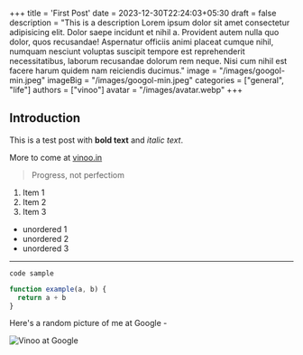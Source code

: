 +++
title = 'First Post'
date = 2023-12-30T22:24:03+05:30
draft = false
description = "This is a description Lorem ipsum dolor sit amet consectetur adipisicing elit. Dolor saepe incidunt et nihil a. Provident autem nulla quo dolor, quos recusandae! Aspernatur officiis animi placeat cumque nihil, numquam nesciunt voluptas suscipit tempore est reprehenderit necessitatibus, laborum recusandae dolorum rem neque. Nisi cum nihil est facere harum quidem nam reiciendis ducimus."
image = "/images/googol-min.jpeg"
imageBig = "/images/googol-min.jpeg"
categories = ["general", "life"]
authors = ["vinoo"]
avatar = "/images/avatar.webp"
+++

## Introduction 

This is a test post with **bold text** and *italic text*. 

More to come at [vinoo.in](https://vinoo.in)

> Progress, not perfectiom 

1. Item 1
2. Item 2
3. Item 3

- unordered 1
- unordered 2
- unordered 3

---

`code sample`

```js
function example(a, b) {
  return a + b
}
```

Here's a random picture of me at Google - 

![Vinoo at Google](/images/googol-min.jpeg)
